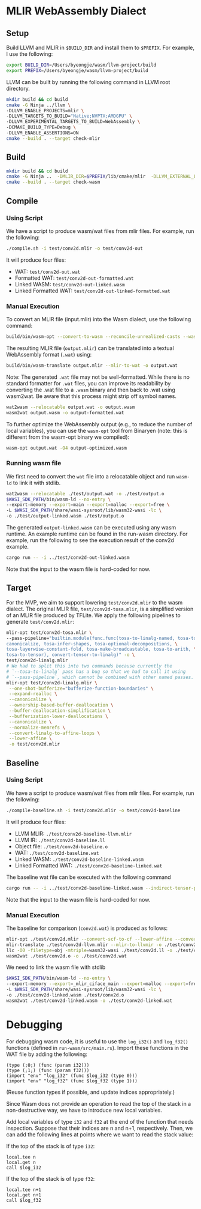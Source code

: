 # MLIR WebAssembly Dialect

## Setup

Build LLVM and MLIR in `$BUILD_DIR` and install them to `$PREFIX`.
For example, I use the following:
```sh
export BUILD_DIR=/Users/byeongje/wasm/llvm-project/build
export PREFIX=/Users/byeongje/wasm/llvm-project/build
```

LLVM can be built by running the following command in LLVM root directory.
```sh
mkdir build && cd build
cmake -G Ninja ../llvm \
-DLLVM_ENABLE_PROJECTS=mlir \
-DLLVM_TARGETS_TO_BUILD="Native;NVPTX;AMDGPU" \
-DLLVM_EXPERIMENTAL_TARGETS_TO_BUILD=WebAssembly \
-DCMAKE_BUILD_TYPE=Debug \
-DLLVM_ENABLE_ASSERTIONS=ON
cmake --build . --target check-mlir
```

## Build

```sh
mkdir build && cd build
cmake -G Ninja ..  -DMLIR_DIR=$PREFIX/lib/cmake/mlir  -DLLVM_EXTERNAL_LIT=$BUILD_DIR/bin/llvm-lit -DCMAKE_BUILD_TYPE=Debug 
cmake --build . --target check-wasm
```

## Compile

### Using Script

We have a script to produce wasm/wat files from mlir files. 
For example, run the following:
```sh
./compile.sh -i test/conv2d.mlir -o test/conv2d-out
```
It will produce four files:
- WAT: `test/conv2d-out.wat`
- Formatted WAT: `test/conv2d-out-formatted.wat`
- Linked WASM: `test/conv2d-out-linked.wasm`
- Linked Formatted WAT: `test/conv2d-out-linked-formatted.wat`

### Manual Execution

To convert an MLIR file (input.mlir) into the Wasm dialect, use the following
command:
```sh
build/bin/wasm-opt --convert-to-wasm --reconcile-unrealized-casts --wasm-finalize input.mlir -o output.mlir
```

The resulting MLIR file (`output.mlir`) can be translated into a textual
WebAssembly format (`.wat`) using:
```sh
build/bin/wasm-translate output.mlir --mlir-to-wat -o output.wat
```

Note: The generated `.wat` file may not be well-formatted. While there is no
standard formatter for `.wat` files, you can improve its readability by converting
the .wat file to a `.wasm` binary and then back to .wat using wasm2wat. Be aware
that this process might strip off symbol names.
```sh
wat2wasm --relocatable output.wat -o output.wasm
wasm2wat output.wasm -o output-formatted.wat
```

To further optimize the WebAssembly output (e.g., to reduce the number of local
variables), you can use the `wasm-opt` tool from Binaryen (note: this is different
from the wasm-opt binary we compiled):
```sh
wasm-opt output.wat -O4 output-optimized.wasm
```

### Running wasm file

We first need to convert the `wat` file into a relocatable object and run
`wasm-ld` to link it with stdlib.
```sh
wat2wasm --relocatable ./test/output.wat -o ./test/output.o
$WASI_SDK_PATH/bin/wasm-ld --no-entry \
--export-memory --export=main --export=malloc --export=free \
-L $WASI_SDK_PATH/share/wasi-sysroot/lib/wasm32-wasi -lc \
-o ./test/output-linked.wasm ./test/output.o
```

The generated `output-linked.wasm` can be executed using any wasm runtime. An
example runtime can be found in the run-wasm directory.  For example, run the
following to see the execution result of the conv2d example.
```sh
cargo run -- -i ../test/conv2d-out-linked.wasm
```
Note that the input to the wasm file is hard-coded for now.



## Target
For the MVP, we aim to support lowering `test/conv2d.mlir` to the wasm dialect.
The original MLIR file, `test/conv2d-tosa.mlir`, is a simplified version of an MLIR file produced by TFLite.
We apply the following pipelines to generate `test/conv2d.mlir`:
```sh
mlir-opt test/conv2d-tosa.mlir \
--pass-pipeline="builtin.module(func.func(tosa-to-linalg-named, tosa-to-linalg, \
canonicalize, tosa-infer-shapes, tosa-optional-decompositions, \
tosa-layerwise-constant-fold, tosa-make-broadcastable, tosa-to-arith, \
tosa-to-tensor), convert-tensor-to-linalg)" -o \
test/conv2d-linalg.mlir
# We had to split this into two commands because currently the
# `--tosa-to-linalg` pass has a bug so that we had to call it using
# `--pass-pipeline`, which cannot be combined with other named passes.
mlir-opt test/conv2d-linalg.mlir \
 --one-shot-bufferize="bufferize-function-boundaries" \
 --expand-realloc \
 --canonicalize \
 --ownership-based-buffer-deallocation \
 --buffer-deallocation-simplification \
 --bufferization-lower-deallocations \
 --canonicalize \
 --normalize-memrefs \
 --convert-linalg-to-affine-loops \
 --lower-affine \
 -o test/conv2d.mlir
```

## Baseline

### Using Script
We have a script to produce wasm/wat files from mlir files. 
For example, run the following:
```sh
./compile-baseline.sh -i test/conv2d.mlir -o test/conv2d-baseline
```
It will produce four files:
- LLVM MLIR: `./test/conv2d-baseline-llvm.mlir`
- LLVM IR: `./test/conv2d-baseline.ll`
- Object file: `./test/conv2d-baseline.o`
- WAT: `./test/conv2d-baseline.wat`
- Linked WASM: `./test/conv2d-baseline-linked.wasm`
- Linked Formatted WAT: `./test/conv2d-baseline-linked.wat`

The baseline wat file can be executed with the following command
```sh
cargo run -- -i ../test/conv2d-baseline-linked.wasm --indirect-tensor-pointer
```
Note that the input to the wasm file is hard-coded for now.

### Manual Execution


The baseline for comparison (`conv2d.wat`) is produced as follows:
```sh
mlir-opt ./test/conv2d.mlir --convert-scf-to-cf --lower-affine --convert-arith-to-llvm="index-bitwidth=32" --convert-func-to-llvm="index-bitwidth=32" --memref-expand --expand-strided-metadata --finalize-memref-to-llvm="index-bitwidth=32" --convert-to-llvm --reconcile-unrealized-casts -o ./test/conv2d-llvm.mlir
mlir-translate ./test/conv2d-llvm.mlir --mlir-to-llvmir -o ./test/conv2d.ll
llc -O0 -filetype=obj -mtriple=wasm32-wasi ./test/conv2d.ll -o ./test/conv2d.o
wasm2wat ./test/conv2d.o -o ./test/conv2d.wat
```

We need to link the wasm file with stdlib
```sh
$WASI_SDK_PATH/bin/wasm-ld --no-entry \
--export-memory --export=_mlir_ciface_main --export=malloc --export=free \
-L $WASI_SDK_PATH/share/wasi-sysroot/lib/wasm32-wasi -lc \
-o ./test/conv2d-linked.wasm ./test/conv2d.o
wasm2wat ./test/conv2d-linked.wasm -o ./test/conv2d-linked.wat
```

# Debugging

For debugging wasm code, it is useful to use the `log_i32()` and `log_f32()`
functions (defined in `run-wasm/src/main.rs`). 
Import these functions in the WAT file by adding the following:
```
(type (;0;) (func (param i32)))
(type (;1;) (func (param f32)))
(import "env" "log_i32" (func $log_i32 (type 0)))
(import "env" "log_f32" (func $log_f32 (type 1)))
```
(Reuse function types if possible, and update indices appropriately.)

Since Wasm does not provide an operation to read the top of the stack in a non-destructive way, we have to introduce new local variables.

Add local variables of type `i32` and `f32` at the end of the function that
needs inspection. 
Suppose that their indices are n and n+1, respectively. 
Then, we can add the following lines at points where we want to read the stack
value:

If the top of the stack is of type `i32`:


```
local.tee n
local.get n
call $log_i32
```

If the top of the stack is of type `f32`:

```
local.tee n+1
local.get n+1
call $log_f32
```


